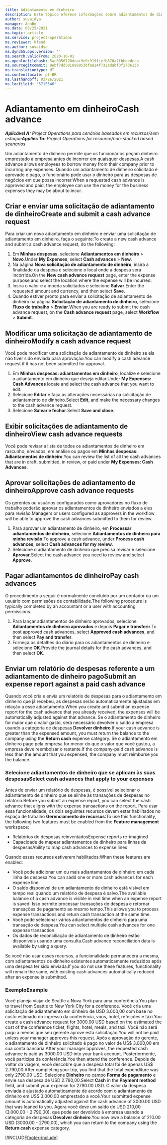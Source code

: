 ```yaml
---
title: Adiantamento em dinheiro
description: Este tópico oferece informações sobre adiantamentos de dinheiro.
author: suvaidya
manager: AnnBe
ms.date: 03/25/2021
ms.topic: article
ms.service: project-operations
ms.reviewer: kfend
ms.author: suvaidya
ms.dyn365.ops.version: ''
ms.search.validFrom: 2020-10-01
ms.openlocfilehash: 5ac8956720deac9e9c9191cefb870a7fbbeedcca
ms.sourcegitcommit: 9ebf7dd501898053bfa824f732adabf3f273613b
ms.translationtype: HT
ms.contentlocale: pt-BR
ms.lasthandoff: 03/26/2021
ms.locfileid: "5715546"
---
```

# <a name="cash-advance"></a><span data-ttu-id="62aef-103">Adiantamento em dinheiro</span><span class="sxs-lookup"><span data-stu-id="62aef-103">Cash advance</span></span>

<span data-ttu-id="62aef-104">_**Aplicável A:** Project Operations para cenários baseados em recursos/sem estoque_</span><span class="sxs-lookup"><span data-stu-id="62aef-104">_**Applies To:** Project Operations for resource/non-stocked based scenarios_</span></span>

<span data-ttu-id="62aef-105">Um adiantamento de dinheiro permite que os funcionários peçam dinheiro emprestado à empresa antes de incorrer em quaisquer despesas.</span><span class="sxs-lookup"><span data-stu-id="62aef-105">A cash advance allows employees to borrow money from their company prior to incurring any expenses.</span></span> <span data-ttu-id="62aef-106">Quando um adiantamento de dinheiro solicitado é aprovado e pago, o funcionário pode usar o dinheiro para as despesas de negócios em que possa incorrer.</span><span class="sxs-lookup"><span data-stu-id="62aef-106">When a requested cash advance is approved and paid, the employee can use the money for the business expenses they may be about to incur.</span></span> 

## <a name="create-and-submit-a-cash-advance-request"></a><span data-ttu-id="62aef-107">Criar e enviar uma solicitação de adiantamento de dinheiro</span><span class="sxs-lookup"><span data-stu-id="62aef-107">Create and submit a cash advance request</span></span>
<span data-ttu-id="62aef-108">Para criar um novo adiantamento em dinheiro e enviar uma solicitação de adiantamento em dinheiro, faça o seguinte:</span><span class="sxs-lookup"><span data-stu-id="62aef-108">To create a new cash advance and submit a cash advance request, do the following:</span></span> 

1. <span data-ttu-id="62aef-109">Em **Minhas despesas**, selecione **Adiantamentos em dinheiro** > **Novo**.</span><span class="sxs-lookup"><span data-stu-id="62aef-109">Under **My Expenses**, select **Cash advances** > **New**.</span></span> 
2. <span data-ttu-id="62aef-110">Na página **Nova solicitação de adiantamento de dinheiro**, insira a finalidade da despesa e selecione o local onde a despesa será incorrida.</span><span class="sxs-lookup"><span data-stu-id="62aef-110">On the **New cash advance request** page, enter the expense purpose and select the location where the expense will be incurred.</span></span>
3. <span data-ttu-id="62aef-111">Insira o valor e a moeda solicitados e selecione **Salvar**.</span><span class="sxs-lookup"><span data-stu-id="62aef-111">Enter the requested amount and currency, and then select **Save**.</span></span> 
4. <span data-ttu-id="62aef-112">Quando estiver pronto para enviar a solicitação de adiantamento de dinheiro na página **Solicitação de adiantamento de dinheiro**, selecione **Fluxo de trabalho** > **Enviar**.</span><span class="sxs-lookup"><span data-stu-id="62aef-112">When you are ready to submit the cash advance request, on the **Cash advance request** page, select **Workflow** > **Submit**.</span></span>

## <a name="modify-a-cash-advance-request"></a><span data-ttu-id="62aef-113">Modificar uma solicitação de adiantamento de dinheiro</span><span class="sxs-lookup"><span data-stu-id="62aef-113">Modify a cash advance request</span></span>

<span data-ttu-id="62aef-114">Você pode modificar uma solicitação de adiantamento de dinheiro se ela não tiver sido enviada para aprovação.</span><span class="sxs-lookup"><span data-stu-id="62aef-114">You can modify a cash advance request if it has not been submitted for approval.</span></span>

1. <span data-ttu-id="62aef-115">Em **Minhas despesas: adiantamentos em dinheiro**, localize e selecione o adiantamento em dinheiro que deseja editar.</span><span class="sxs-lookup"><span data-stu-id="62aef-115">Under **My Expenses: Cash Advances** locate and select the cash advance that you want to edit.</span></span>
2. <span data-ttu-id="62aef-116">Selecione **Editar** e faça as alterações necessárias na solicitação de adiantamento de dinheiro.</span><span class="sxs-lookup"><span data-stu-id="62aef-116">Select **Edit**, and make the necessary changes to the cash advance request.</span></span> 
3. <span data-ttu-id="62aef-117">Selecione **Salvar e fechar**.</span><span class="sxs-lookup"><span data-stu-id="62aef-117">Select **Save and close**.</span></span>


## <a name="view-cash-advance-requests"></a><span data-ttu-id="62aef-118">Exibir solicitações de adiantamento de dinheiro</span><span class="sxs-lookup"><span data-stu-id="62aef-118">View cash advance requests</span></span>
<span data-ttu-id="62aef-119">Você pode revisar a lista de todos os adiantamentos de dinheiro em rascunho, enviados, em análise ou pagos em **Minhas despesas: Adiantamentos de dinheiro**.</span><span class="sxs-lookup"><span data-stu-id="62aef-119">You can review the list of all the cash advances that are in draft, submitted, in review, or paid under **My Expenses: Cash Advances**.</span></span> 

## <a name="approve-cash-advance-requests"></a><span data-ttu-id="62aef-120">Aprovar solicitações de adiantamento de dinheiro</span><span class="sxs-lookup"><span data-stu-id="62aef-120">Approve cash advance requests</span></span>

<span data-ttu-id="62aef-121">Os gerentes ou usuários configurados como aprovadores no fluxo de trabalho poderão aprovar os adiantamentos de dinheiro enviados a eles para revisão.</span><span class="sxs-lookup"><span data-stu-id="62aef-121">Managers or users configured as approvers in the workflow will be able to approve the cash advances submitted to them for review.</span></span> 

1. <span data-ttu-id="62aef-122">Para aprovar um adiantamento de dinheiro, em **Processar adiantamentos de dinheiro**, selecione **Adiantamentos de dinheiro para minha revisão**.</span><span class="sxs-lookup"><span data-stu-id="62aef-122">To approve a cash advance, under **Process cash advances**, select **Cash advances for my review**.</span></span>
2. <span data-ttu-id="62aef-123">Selecione o adiantamento de dinheiro que precisa revisar e selecione **Aprovar**.</span><span class="sxs-lookup"><span data-stu-id="62aef-123">Select the cash advance you need to review and select **Approve**.</span></span>  

## <a name="pay-cash-advances"></a><span data-ttu-id="62aef-124">Pagar adiantamentos de dinheiro</span><span class="sxs-lookup"><span data-stu-id="62aef-124">Pay cash advances</span></span> 
<span data-ttu-id="62aef-125">O procedimento a seguir é normalmente concluído por um contador ou um usuário com permissões de contabilidade.</span><span class="sxs-lookup"><span data-stu-id="62aef-125">The following procedure is typically completed by an accountant or a user with accounting permissions.</span></span>

1. <span data-ttu-id="62aef-126">Para lançar adiantamentos de dinheiro aprovados, selecione **Adiantamentos de dinheiro aprovados** e depois **Pagar e transferir**.</span><span class="sxs-lookup"><span data-stu-id="62aef-126">To post approved cash advances, select **Approved cash advances**, and then select **Pay and transfer**.</span></span>  
2. <span data-ttu-id="62aef-127">Forneça os detalhes do diário para os adiantamentos de dinheiro e selecione **OK**.</span><span class="sxs-lookup"><span data-stu-id="62aef-127">Provide the journal details for the cash advances, and then select **OK**.</span></span> 

## <a name="submit-an-expense-report-against-a-paid-cash-advance"></a><span data-ttu-id="62aef-128">Enviar um relatório de despesas referente a um adiantamento de dinheiro pago</span><span class="sxs-lookup"><span data-stu-id="62aef-128">Submit an expense report against a paid cash advance</span></span> 

<span data-ttu-id="62aef-129">Quando você cria e envia um relatório de despesas para o adiantamento em dinheiro que já recebeu, as despesas serão automaticamente ajustadas em relação a esse adiantamento.</span><span class="sxs-lookup"><span data-stu-id="62aef-129">When you create and submit an expense report for the cash advance that you already received, the expenses will be automatically adjusted against that advance.</span></span> <span data-ttu-id="62aef-130">Se o adiantamento de dinheiro for maior que o valor gasto, será necessário devolver o saldo à empresa usando a categoria de despesas **Devolver dinheiro**.</span><span class="sxs-lookup"><span data-stu-id="62aef-130">If your cash advance is greater than the expensed amount, you must return the balance to the company using the **Return cash** expense category.</span></span> <span data-ttu-id="62aef-131">Se o adiantamento em dinheiro pago pela empresa for menor do que o valor que você gastou, a empresa deve reembolsar o restante.</span><span class="sxs-lookup"><span data-stu-id="62aef-131">If the company-paid cash advance is less than the amount that you expensed, the company must reimburse you the balance.</span></span> 

### <a name="select-cash-advances-that-apply-to-your-expenses"></a><span data-ttu-id="62aef-132">Selecione adiantamentos de dinheiro que se aplicam às suas despesas</span><span class="sxs-lookup"><span data-stu-id="62aef-132">Select cash advances that apply to your expenses</span></span>
<span data-ttu-id="62aef-133">Antes de enviar um relatório de despesas, é possível selecionar o adiantamento de dinheiro que se alinhe às transações de despesas no relatório.</span><span class="sxs-lookup"><span data-stu-id="62aef-133">Before you submit an expense report, you can select the cash advance that aligns with the expense transactions on the report.</span></span> <span data-ttu-id="62aef-134">Para usar essa funcionalidade, os dois seguintes recursos devem estar habilitados no espaço de trabalho **Gerenciamento de recursos**:</span><span class="sxs-lookup"><span data-stu-id="62aef-134">To use this functionality, the following two features must be enabled from the **Feature management** workspace:</span></span>

  - <span data-ttu-id="62aef-135">Relatórios de despesas reinventados</span><span class="sxs-lookup"><span data-stu-id="62aef-135">Expense reports re-imagined</span></span>
  - <span data-ttu-id="62aef-136">Capacidade de mapear adiantamentos de dinheiro para linhas de despesas</span><span class="sxs-lookup"><span data-stu-id="62aef-136">Ability to map cash advances to expense lines</span></span>
 
 <span data-ttu-id="62aef-137">Quando esses recursos estiverem habilitados:</span><span class="sxs-lookup"><span data-stu-id="62aef-137">When these features are enabled:</span></span>
 
  - <span data-ttu-id="62aef-138">Você pode adicionar um ou mais adiantamentos de dinheiro em cada linha de despesa.</span><span class="sxs-lookup"><span data-stu-id="62aef-138">You can sadd one or more cash advances for each expense line.</span></span>
  - <span data-ttu-id="62aef-139">O saldo disponível de um adiantamento de dinheiro está visível em tempo real quando um relatório de despesa é salvo.</span><span class="sxs-lookup"><span data-stu-id="62aef-139">The available balance of a cash advance is visible in real time when an expense report is saved.</span></span> <span data-ttu-id="62aef-140">Isso permite processar transações de despesa e retornar transações de pagamento ao mesmo tempo.</span><span class="sxs-lookup"><span data-stu-id="62aef-140">This allows you to process expense transactions and return cash transaction at the same time.</span></span>
  - <span data-ttu-id="62aef-141">Você pode selecionar vários adiantamentos de dinheiro para uma transação de despesa.</span><span class="sxs-lookup"><span data-stu-id="62aef-141">You can select multiple cash advances for one expense transaction.</span></span>
  - <span data-ttu-id="62aef-142">Os dados de reconciliação de adiantamento de dinheiro estão disponíveis usando uma consulta.</span><span class="sxs-lookup"><span data-stu-id="62aef-142">Cash advance reconciliation data is available by using a query.</span></span> 
 
<span data-ttu-id="62aef-143">Se você não usar esses recursos, a funcionalidade permanecerá a mesma, com adiantamentos de dinheiro existentes automaticamente reduzidos após uma despesa ter sido enviada.</span><span class="sxs-lookup"><span data-stu-id="62aef-143">If you do not use these features, functionality will remain the same, with existing cash advances automatically reduced after an expense is submitted.</span></span>

### <a name="example"></a><span data-ttu-id="62aef-144">Exemplo</span><span class="sxs-lookup"><span data-stu-id="62aef-144">Example</span></span> 
<span data-ttu-id="62aef-145">Você planeja viajar de Seattle a Nova York para uma conferência.</span><span class="sxs-lookup"><span data-stu-id="62aef-145">You plan to travel from Seattle to New York City for a conference.</span></span> <span data-ttu-id="62aef-146">Você cria uma solicitação de adiantamento em dinheiro de USD 3.000,00 com base no custo estimado do ingresso da conferência, voos, hotel, refeições e táxi.</span><span class="sxs-lookup"><span data-stu-id="62aef-146">You create a cash advance request for 3000.00 USD based on the estimated the cost of the conference ticket, flights, hotel, meals, and taxi.</span></span> <span data-ttu-id="62aef-147">Você não será pago a menos que seu gerente aprove esta solicitação.</span><span class="sxs-lookup"><span data-stu-id="62aef-147">You will not be paid unless your manager approves this request.</span></span> <span data-ttu-id="62aef-148">Após a aprovação do gerente, o adiantamento de dinheiro solicitado é pago no valor de US$ 3.000,00 em sua conta bancária.</span><span class="sxs-lookup"><span data-stu-id="62aef-148">After your manager approves, the requested cash advance is paid as 3000.00 USD into your bank account.</span></span> <span data-ttu-id="62aef-149">Posteriormente, você participa da conferência.</span><span class="sxs-lookup"><span data-stu-id="62aef-149">You then attend the conference.</span></span> <span data-ttu-id="62aef-150">Depois de voltar da viagem, você descobre que a despesa total foi de apenas US$ 2.790,00.</span><span class="sxs-lookup"><span data-stu-id="62aef-150">After completing your trip, you find that the total expenditure was only 2790.00 USD.</span></span> <span data-ttu-id="62aef-151">Selecione **Dinheiro** no campo **Forma de pagamento** e envie sua despesa de USD 2.790,00.</span><span class="sxs-lookup"><span data-stu-id="62aef-151">Select **Cash** in the **Payment method** field, and submit your expense for 2790.00 USD.</span></span> <span data-ttu-id="62aef-152">O valor da despesa enviada é ajustado automaticamente de acordo com o adiantamento de dinheiro em US$ 3.000,00 emprestado a você.</span><span class="sxs-lookup"><span data-stu-id="62aef-152">Your submitted expense amount is automatically adjusted against the cash advance of 3000.00 USD that was loaned to you.</span></span> <span data-ttu-id="62aef-153">Agora você deve um saldo de USD 210,00 (3.000,00 - 2.790,00), que pode ser devolvido à empresa usando a categoria de despesas **Devolver dinheiro**.</span><span class="sxs-lookup"><span data-stu-id="62aef-153">You now owe a balance of 210.00 USD (3000.00 - 2790.00), which you can return to the company using the **Return cash** expense category.</span></span>



[!INCLUDE[footer-include](../includes/footer-banner.md)]

